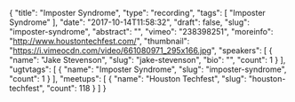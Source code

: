 {
  "title": "Imposter Syndrome",
  "type": "recording",
  "tags": [
    "Imposter Syndrome"
  ],
  "date": "2017-10-14T11:58:32",
  "draft": false,
  "slug": "imposter-syndrome",
  "abstract": "",
  "vimeo": "238398251",
  "moreinfo": "http://www.houstontechfest.com/",
  "thumbnail": "https://i.vimeocdn.com/video/661080971_295x166.jpg",
  "speakers": [
    {
      "name": "Jake Stevenson",
      "slug": "jake-stevenson",
      "bio": "",
      "count": 1
    }
  ],
  "ugtvtags": [
    {
      "name": "Imposter Syndrome",
      "slug": "imposter-syndrome",
      "count": 1
    }
  ],
  "meetups": [
    {
      "name": "Houston Techfest",
      "slug": "houston-techfest",
      "count": 118
    }
  ]
}